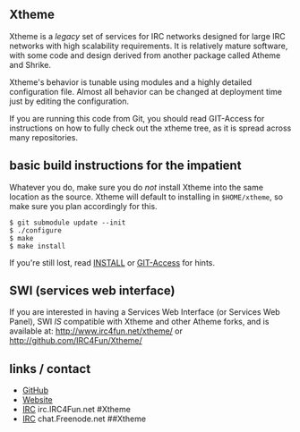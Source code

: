 ## Xtheme

Xtheme is a *legacy* set of services for IRC networks designed for large IRC networks with high
scalability requirements.  It is relatively mature software, with some code and design
derived from another package called Atheme and Shrike.

Xtheme's behavior is tunable using modules and a highly detailed configuration file.
Almost all behavior can be changed at deployment time just by editing the configuration.

If you are running this code from Git, you should read GIT-Access for instructions on
how to fully check out the xtheme tree, as it is spread across many repositories.

## basic build instructions for the impatient

Whatever you do, make sure you do *not* install Xtheme into the same location as the source.
Xtheme will default to installing in `$HOME/xtheme`, so make sure you plan accordingly for this.

    $ git submodule update --init
    $ ./configure
    $ make
    $ make install

If you're still lost, read [INSTALL](INSTALL) or [GIT-Access](GIT-Access) for hints. 

## SWI (services web interface)

If you are interested in having a Services Web Interface (or Services Web Panel), SWI
*IS* compatible with Xtheme and other Atheme forks, and is available at:
http://www.irc4fun.net/xtheme/ or http://github.com/IRC4Fun/Xtheme/

## links / contact

 * [GitHub](http://www.github.com/IRC4Fun/Xtheme)
 * [Website](http://www.IRC4Fun.net/xtheme/)
 * [IRC](irc://irc.IRC4Fun.net/#Xtheme) irc.IRC4Fun.net #Xtheme
 * [IRC](irc://chat.freenode.net/##Xtheme) chat.Freenode.net ##Xtheme
